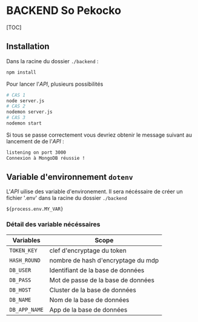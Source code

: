 # BACKEND So Pekocko

[TOC]

## Installation

Dans la racine du dossier `./backend` :

```bash
npm install
```

Pour lancer l'_API_, plusieurs possibilités

```bash
# CAS 1
node server.js
# CAS 2
nodemon server.js
# CAS 3
nodemon start
```

Si tous se passe correctement vous devriez obtenir le message suivant au lancement de de l'_API_ :

```bash
listening on port 3000
Connexion à MongoDB réussie !
```

## Variable d'environnement `dotenv`

L'_API_ uilise des variable d'environement.
Il sera nécéssaire de créer un fichier '.env' dans la racine du dossier `./backend`

`${process.env.MY_VAR}`

### Détail des variable nécéssaires

| Variables    |    Scope                          |
|------------- |---------------------------------- |
| `TOKEN_KEY`  | clef d'encryptage du token        |
| `HASH_ROUND` | nombre de hash d'encryptage du mdp|
| `DB_USER`    | Identifiant de la base de données |
| `DB_PASS`    | Mot de passe de la base de données|
| `DB_HOST`    | Cluster de la base de données     |
| `DB_NAME`    | Nom de la base de données         |
|`DB_APP_NAME` | App de la base de données         |
